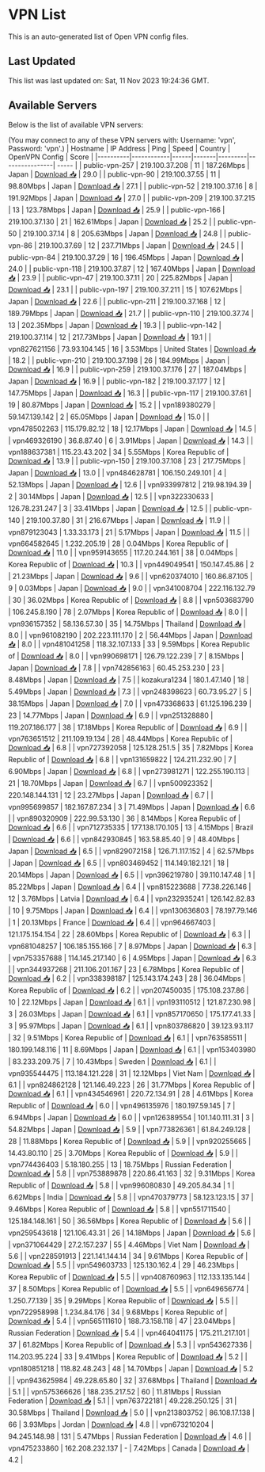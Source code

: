 # VPN List

This is an auto-generated list of Open VPN config files.

## Last Updated

This list was last updated on: Sat, 11 Nov 2023 19:24:36 GMT.

## Available Servers

Below is the list of available VPN servers:

(You may connect to any of these VPN servers with: Username: 'vpn', Password: 'vpn'.)
| Hostname | IP Address | Ping | Speed | Country | OpenVPN Config | Score |
|----------|------------|------|-------|---------|----------------| ----- |
| public-vpn-257 | 219.100.37.208 | 11 | 187.26Mbps | Japan | [Download 📥](./configs/server_0_JP.ovpn) | 29.0 |
| public-vpn-90 | 219.100.37.55 | 11 | 98.80Mbps | Japan | [Download 📥](./configs/server_1_JP.ovpn) | 27.1 |
| public-vpn-52 | 219.100.37.16 | 8 | 191.92Mbps | Japan | [Download 📥](./configs/server_2_JP.ovpn) | 27.0 |
| public-vpn-209 | 219.100.37.215 | 13 | 123.78Mbps | Japan | [Download 📥](./configs/server_3_JP.ovpn) | 25.9 |
| public-vpn-166 | 219.100.37.130 | 21 | 162.61Mbps | Japan | [Download 📥](./configs/server_4_JP.ovpn) | 25.2 |
| public-vpn-50 | 219.100.37.14 | 8 | 205.63Mbps | Japan | [Download 📥](./configs/server_5_JP.ovpn) | 24.8 |
| public-vpn-86 | 219.100.37.69 | 12 | 237.71Mbps | Japan | [Download 📥](./configs/server_6_JP.ovpn) | 24.5 |
| public-vpn-84 | 219.100.37.29 | 16 | 196.45Mbps | Japan | [Download 📥](./configs/server_7_JP.ovpn) | 24.0 |
| public-vpn-118 | 219.100.37.87 | 12 | 167.40Mbps | Japan | [Download 📥](./configs/server_8_JP.ovpn) | 23.9 |
| public-vpn-47 | 219.100.37.11 | 20 | 225.82Mbps | Japan | [Download 📥](./configs/server_9_JP.ovpn) | 23.1 |
| public-vpn-197 | 219.100.37.211 | 15 | 107.62Mbps | Japan | [Download 📥](./configs/server_10_JP.ovpn) | 22.6 |
| public-vpn-211 | 219.100.37.168 | 12 | 189.79Mbps | Japan | [Download 📥](./configs/server_11_JP.ovpn) | 21.7 |
| public-vpn-110 | 219.100.37.74 | 13 | 202.35Mbps | Japan | [Download 📥](./configs/server_12_JP.ovpn) | 19.3 |
| public-vpn-142 | 219.100.37.114 | 12 | 217.73Mbps | Japan | [Download 📥](./configs/server_13_JP.ovpn) | 19.1 |
| vpn827621156 | 73.93.104.145 | 16 | 3.53Mbps | United States | [Download 📥](./configs/server_14_US.ovpn) | 18.2 |
| public-vpn-210 | 219.100.37.198 | 26 | 184.99Mbps | Japan | [Download 📥](./configs/server_15_JP.ovpn) | 16.9 |
| public-vpn-259 | 219.100.37.176 | 27 | 187.04Mbps | Japan | [Download 📥](./configs/server_16_JP.ovpn) | 16.9 |
| public-vpn-182 | 219.100.37.177 | 12 | 147.75Mbps | Japan | [Download 📥](./configs/server_17_JP.ovpn) | 16.3 |
| public-vpn-117 | 219.100.37.61 | 19 | 80.87Mbps | Japan | [Download 📥](./configs/server_18_JP.ovpn) | 15.2 |
| vpn189380279 | 59.147.139.142 | 2 | 65.05Mbps | Japan | [Download 📥](./configs/server_19_JP.ovpn) | 15.0 |
| vpn478502263 | 115.179.82.12 | 18 | 12.17Mbps | Japan | [Download 📥](./configs/server_20_JP.ovpn) | 14.5 |
| vpn469326190 | 36.8.87.40 | 6 | 3.91Mbps | Japan | [Download 📥](./configs/server_21_JP.ovpn) | 14.3 |
| vpn188637381 | 115.23.43.202 | 34 | 5.55Mbps | Korea Republic of | [Download 📥](./configs/server_22_KR.ovpn) | 13.9 |
| public-vpn-150 | 219.100.37.108 | 23 | 217.75Mbps | Japan | [Download 📥](./configs/server_23_JP.ovpn) | 13.0 |
| vpn484628781 | 106.150.249.101 | 4 | 52.13Mbps | Japan | [Download 📥](./configs/server_24_JP.ovpn) | 12.6 |
| vpn933997812 | 219.98.194.39 | 2 | 30.14Mbps | Japan | [Download 📥](./configs/server_25_JP.ovpn) | 12.5 |
| vpn322330633 | 126.78.231.247 | 3 | 33.41Mbps | Japan | [Download 📥](./configs/server_26_JP.ovpn) | 12.5 |
| public-vpn-140 | 219.100.37.80 | 31 | 216.67Mbps | Japan | [Download 📥](./configs/server_27_JP.ovpn) | 11.9 |
| vpn879123043 | 1.33.33.173 | 21 | 5.17Mbps | Japan | [Download 📥](./configs/server_28_JP.ovpn) | 11.5 |
| vpn664582645 | 1.232.205.19 | 28 | 0.04Mbps | Korea Republic of | [Download 📥](./configs/server_29_KR.ovpn) | 11.0 |
| vpn959143655 | 117.20.244.161 | 38 | 0.04Mbps | Korea Republic of | [Download 📥](./configs/server_30_KR.ovpn) | 10.3 |
| vpn449049541 | 150.147.45.86 | 2 | 21.23Mbps | Japan | [Download 📥](./configs/server_31_JP.ovpn) | 9.6 |
| vpn620374010 | 160.86.87.105 | 9 | 0.03Mbps | Japan | [Download 📥](./configs/server_32_JP.ovpn) | 9.0 |
| vpn341008704 | 222.116.132.79 | 30 | 36.02Mbps | Korea Republic of | [Download 📥](./configs/server_33_KR.ovpn) | 8.8 |
| vpn503683790 | 106.245.8.190 | 78 | 2.07Mbps | Korea Republic of | [Download 📥](./configs/server_34_KR.ovpn) | 8.0 |
| vpn936157352 | 58.136.57.30 | 35 | 14.75Mbps | Thailand | [Download 📥](./configs/server_35_TH.ovpn) | 8.0 |
| vpn961082190 | 202.223.111.170 | 2 | 56.44Mbps | Japan | [Download 📥](./configs/server_36_JP.ovpn) | 8.0 |
| vpn481041258 | 118.32.107.133 | 33 | 9.59Mbps | Korea Republic of | [Download 📥](./configs/server_37_KR.ovpn) | 8.0 |
| vpn990698171 | 126.79.122.239 | 7 | 8.15Mbps | Japan | [Download 📥](./configs/server_38_JP.ovpn) | 7.8 |
| vpn742856163 | 60.45.253.230 | 23 | 8.48Mbps | Japan | [Download 📥](./configs/server_39_JP.ovpn) | 7.5 |
| kozakura1234 | 180.1.47.140 | 18 | 5.49Mbps | Japan | [Download 📥](./configs/server_40_JP.ovpn) | 7.3 |
| vpn248398623 | 60.73.95.27 | 5 | 38.15Mbps | Japan | [Download 📥](./configs/server_41_JP.ovpn) | 7.0 |
| vpn473368633 | 61.125.196.239 | 23 | 14.77Mbps | Japan | [Download 📥](./configs/server_42_JP.ovpn) | 6.9 |
| vpn251328880 | 119.207.186.177 | 38 | 17.18Mbps | Korea Republic of | [Download 📥](./configs/server_43_KR.ovpn) | 6.9 |
| vpn763651512 | 211.109.19.134 | 28 | 48.44Mbps | Korea Republic of | [Download 📥](./configs/server_44_KR.ovpn) | 6.8 |
| vpn727392058 | 125.128.251.5 | 35 | 7.82Mbps | Korea Republic of | [Download 📥](./configs/server_45_KR.ovpn) | 6.8 |
| vpn131659822 | 124.211.232.90 | 7 | 6.90Mbps | Japan | [Download 📥](./configs/server_46_JP.ovpn) | 6.8 |
| vpn273981271 | 122.255.190.113 | 21 | 18.70Mbps | Japan | [Download 📥](./configs/server_47_JP.ovpn) | 6.7 |
| vpn500923352 | 220.148.144.131 | 12 | 23.27Mbps | Japan | [Download 📥](./configs/server_48_JP.ovpn) | 6.7 |
| vpn995699857 | 182.167.87.234 | 3 | 71.49Mbps | Japan | [Download 📥](./configs/server_49_JP.ovpn) | 6.6 |
| vpn890320909 | 222.99.53.130 | 36 | 8.14Mbps | Korea Republic of | [Download 📥](./configs/server_50_KR.ovpn) | 6.6 |
| vpn712735335 | 177.138.170.105 | 13 | 4.15Mbps | Brazil | [Download 📥](./configs/server_51_BR.ovpn) | 6.6 |
| vpn842930845 | 163.58.85.40 | 9 | 48.40Mbps | Japan | [Download 📥](./configs/server_52_JP.ovpn) | 6.5 |
| vpn829072158 | 126.71.117.152 | 4 | 62.57Mbps | Japan | [Download 📥](./configs/server_53_JP.ovpn) | 6.5 |
| vpn803469452 | 114.149.182.121 | 18 | 20.14Mbps | Japan | [Download 📥](./configs/server_54_JP.ovpn) | 6.5 |
| vpn396219780 | 39.110.147.48 | 1 | 85.22Mbps | Japan | [Download 📥](./configs/server_55_JP.ovpn) | 6.4 |
| vpn815223688 | 77.38.226.146 | 12 | 3.76Mbps | Latvia | [Download 📥](./configs/server_56_LV.ovpn) | 6.4 |
| vpn232935241 | 126.142.82.83 | 10 | 9.75Mbps | Japan | [Download 📥](./configs/server_57_JP.ovpn) | 6.4 |
| vpn130636803 | 78.197.79.146 | 1 | 20.13Mbps | France | [Download 📥](./configs/server_58_FR.ovpn) | 6.4 |
| vpn964667403 | 121.175.154.154 | 22 | 28.60Mbps | Korea Republic of | [Download 📥](./configs/server_59_KR.ovpn) | 6.3 |
| vpn681048257 | 106.185.155.166 | 7 | 8.97Mbps | Japan | [Download 📥](./configs/server_60_JP.ovpn) | 6.3 |
| vpn753357688 | 114.145.217.140 | 6 | 4.95Mbps | Japan | [Download 📥](./configs/server_61_JP.ovpn) | 6.3 |
| vpn344937268 | 211.106.201.167 | 23 | 6.78Mbps | Korea Republic of | [Download 📥](./configs/server_62_KR.ovpn) | 6.2 |
| vpn338398187 | 125.143.174.243 | 28 | 36.04Mbps | Korea Republic of | [Download 📥](./configs/server_63_KR.ovpn) | 6.2 |
| vpn207450035 | 175.108.237.86 | 10 | 22.12Mbps | Japan | [Download 📥](./configs/server_64_JP.ovpn) | 6.1 |
| vpn193110512 | 121.87.230.98 | 3 | 26.03Mbps | Japan | [Download 📥](./configs/server_65_JP.ovpn) | 6.1 |
| vpn857170650 | 175.177.41.33 | 3 | 95.97Mbps | Japan | [Download 📥](./configs/server_66_JP.ovpn) | 6.1 |
| vpn803786820 | 39.123.93.117 | 32 | 9.51Mbps | Korea Republic of | [Download 📥](./configs/server_67_KR.ovpn) | 6.1 |
| vpn763585511 | 180.199.148.116 | 11 | 8.69Mbps | Japan | [Download 📥](./configs/server_68_JP.ovpn) | 6.1 |
| vpn153403980 | 83.233.209.75 | 7 | 10.43Mbps | Sweden | [Download 📥](./configs/server_69_SE.ovpn) | 6.1 |
| vpn935544475 | 113.184.121.228 | 31 | 12.12Mbps | Viet Nam | [Download 📥](./configs/server_70_VN.ovpn) | 6.1 |
| vpn824862128 | 121.146.49.223 | 26 | 31.77Mbps | Korea Republic of | [Download 📥](./configs/server_71_KR.ovpn) | 6.1 |
| vpn434546961 | 220.72.134.91 | 28 | 4.61Mbps | Korea Republic of | [Download 📥](./configs/server_72_KR.ovpn) | 6.0 |
| vpn496135976 | 180.197.59.145 | 7 | 6.94Mbps | Japan | [Download 📥](./configs/server_73_JP.ovpn) | 6.0 |
| vpn126389554 | 101.140.111.31 | 3 | 54.82Mbps | Japan | [Download 📥](./configs/server_74_JP.ovpn) | 5.9 |
| vpn773826361 | 61.84.249.128 | 28 | 11.88Mbps | Korea Republic of | [Download 📥](./configs/server_75_KR.ovpn) | 5.9 |
| vpn920255665 | 14.43.80.110 | 25 | 3.70Mbps | Korea Republic of | [Download 📥](./configs/server_76_KR.ovpn) | 5.9 |
| vpn774436403 | 5.18.180.255 | 13 | 18.75Mbps | Russian Federation | [Download 📥](./configs/server_77_RU.ovpn) | 5.8 |
| vpn753889878 | 220.86.41.163 | 32 | 9.31Mbps | Korea Republic of | [Download 📥](./configs/server_78_KR.ovpn) | 5.8 |
| vpn996080830 | 49.205.84.34 | 1 | 6.62Mbps | India | [Download 📥](./configs/server_79_IN.ovpn) | 5.8 |
| vpn470379773 | 58.123.123.15 | 37 | 9.46Mbps | Korea Republic of | [Download 📥](./configs/server_80_KR.ovpn) | 5.8 |
| vpn551711540 | 125.184.148.161 | 50 | 36.56Mbps | Korea Republic of | [Download 📥](./configs/server_81_KR.ovpn) | 5.6 |
| vpn259543618 | 121.106.43.31 | 26 | 14.18Mbps | Japan | [Download 📥](./configs/server_82_JP.ovpn) | 5.6 |
| vpn371064429 | 27.2.157.237 | 55 | 4.46Mbps | Viet Nam | [Download 📥](./configs/server_83_VN.ovpn) | 5.6 |
| vpn228591913 | 221.141.144.14 | 34 | 9.61Mbps | Korea Republic of | [Download 📥](./configs/server_84_KR.ovpn) | 5.5 |
| vpn549603733 | 125.130.162.4 | 29 | 46.23Mbps | Korea Republic of | [Download 📥](./configs/server_85_KR.ovpn) | 5.5 |
| vpn408760963 | 112.133.135.144 | 37 | 8.50Mbps | Korea Republic of | [Download 📥](./configs/server_86_KR.ovpn) | 5.5 |
| vpn649656774 | 1.250.77.139 | 35 | 9.29Mbps | Korea Republic of | [Download 📥](./configs/server_87_KR.ovpn) | 5.5 |
| vpn722958998 | 1.234.84.176 | 34 | 9.68Mbps | Korea Republic of | [Download 📥](./configs/server_88_KR.ovpn) | 5.4 |
| vpn565111610 | 188.73.158.118 | 47 | 23.04Mbps | Russian Federation | [Download 📥](./configs/server_89_RU.ovpn) | 5.4 |
| vpn464041175 | 175.211.217.101 | 37 | 61.82Mbps | Korea Republic of | [Download 📥](./configs/server_90_KR.ovpn) | 5.3 |
| vpn543627336 | 114.203.95.224 | 33 | 9.41Mbps | Korea Republic of | [Download 📥](./configs/server_91_KR.ovpn) | 5.2 |
| vpn180851218 | 118.82.48.243 | 48 | 14.70Mbps | Japan | [Download 📥](./configs/server_92_JP.ovpn) | 5.2 |
| vpn943625984 | 49.228.65.80 | 32 | 37.68Mbps | Thailand | [Download 📥](./configs/server_93_TH.ovpn) | 5.1 |
| vpn575366626 | 188.235.217.52 | 60 | 11.81Mbps | Russian Federation | [Download 📥](./configs/server_94_RU.ovpn) | 5.1 |
| vpn763722181 | 49.228.250.125 | 31 | 30.58Mbps | Thailand | [Download 📥](./configs/server_95_TH.ovpn) | 5.0 |
| vpn213803752 | 86.108.17.138 | 66 | 3.93Mbps | Jordan | [Download 📥](./configs/server_96_JO.ovpn) | 4.8 |
| vpn673210204 | 94.245.148.98 | 131 | 5.47Mbps | Russian Federation | [Download 📥](./configs/server_97_RU.ovpn) | 4.6 |
| vpn475233860 | 162.208.232.137 | - | 7.42Mbps | Canada | [Download 📥](./configs/server_98_CA.ovpn) | 4.2 |
